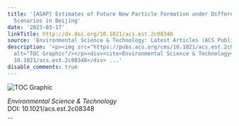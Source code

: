 ```yaml
---
title: '[ASAP] Estimates of Future New Particle Formation under Different Emission
  Scenarios in Beijing'
date: '2023-03-17'
linkTitle: http://dx.doi.org/10.1021/acs.est.2c08348
source: 'Environmental Science & Technology: Latest Articles (ACS Publications)'
description: '<p><img src="https://pubs.acs.org/cms/10.1021/acs.est.2c08348/asset/images/medium/es2c08348_0005.gif"
  alt="TOC Graphic"/></p><div><cite>Environmental Science & Technology</cite></div><div>DOI:
  10.1021/acs.est.2c08348</div> ...'
disable_comments: true
---
```

<p><img src="https://pubs.acs.org/cms/10.1021/acs.est.2c08348/asset/images/medium/es2c08348_0005.gif" alt="TOC Graphic"/></p><div><cite>Environmental Science & Technology</cite></div><div>DOI: 10.1021/acs.est.2c08348</div> ...